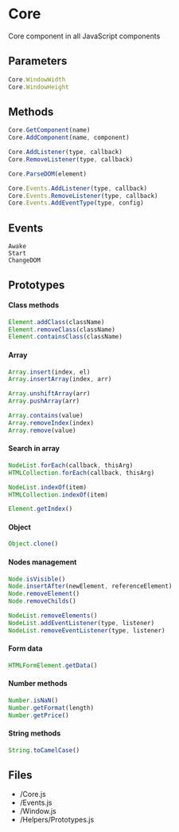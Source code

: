 # Core

Core component in all JavaScript components

## Parameters

```JavaScript
Core.WindowWidth
Core.WindowHeight
```

## Methods

```JavaScript
Core.GetComponent(name)
Core.AddComponent(name, component)

Core.AddListener(type, callback)
Core.RemoveListener(type, callback)

Core.ParseDOM(element)

Core.Events.AddListener(type, callback)
Core.Events.RemoveListener(type, callback)
Core.Events.AddEventType(type, config)
```

## Events

```
Awake
Start
ChangeDOM
```

## Prototypes

#### Class methods

```JavaScript
Element.addClass(className)
Element.removeClass(className)
Element.containsClass(className)
```

#### Array

```JavaScript
Array.insert(index, el)
Array.insertArray(index, arr)

Array.unshiftArray(arr)
Array.pushArray(arr)

Array.contains(value)
Array.removeIndex(index)
Array.remove(value)
```

#### Search in array

```JavaScript
NodeList.forEach(callback, thisArg)
HTMLCollection.forEach(callback, thisArg)

NodeList.indexOf(item)
HTMLCollection.indexOf(item)

Element.getIndex()
```

#### Object

```JavaScript
Object.clone()
```

#### Nodes management

```JavaScript
Node.isVisible()
Node.insertAfter(newElement, referenceElement)
Node.removeElement()
Node.removeChilds()

NodeList.removeElements()
NodeList.addEventListener(type, listener)
NodeList.removeEventListener(type, listener)
```

#### Form data

```JavaScript
HTMLFormElement.getData()
```

#### Number methods

```JavaScript
Number.isNaN()
Number.getFormat(length)
Number.getPrice()
```

#### String methods

```JavaScript
String.toCamelCase()
```

## Files

* /Core.js
* /Events.js
* /Window.js
* /Helpers/Prototypes.js